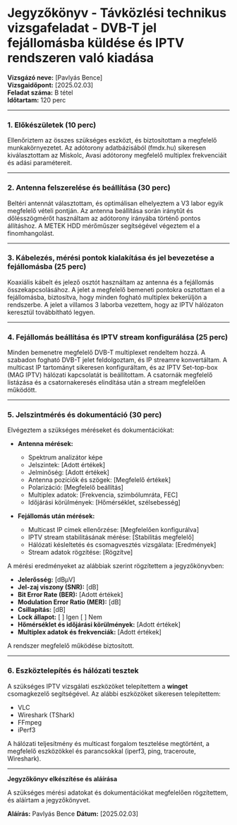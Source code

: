 # Jegyzőkönyv - Távközlési technikus vizsgafeladat - DVB-T jel fejállomásba küldése és IPTV rendszeren való kiadása

**Vizsgázó neve:** [Pavlyás Bence]  
**Vizsgaidőpont:** [2025.02.03]  
**Feladat száma:** B tétel  
**Időtartam:** 120 perc

---

### 1. Előkészületek (10 perc)

Ellenőriztem az összes szükséges eszközt, és biztosítottam a megfelelő munkakörnyezetet. Az adótorony adatbázisából (fmdx.hu) sikeresen kiválasztottam az Miskolc, Avasi adótorony megfelelő multiplex frekvenciáit és adási paramétereit.

---

### 2. Antenna felszerelése és beállítása (30 perc)

Beltéri antennát választottam, és optimálisan elhelyeztem a V3 labor egyik megfelelő vételi pontján. Az antenna beállítása során iránytűt és dőlésszögmérőt használtam az adótorony irányába történő pontos állításhoz. A METEK HDD mérőműszer segítségével végeztem el a finomhangolást.

---

### 3. Kábelezés, mérési pontok kialakítása és jel bevezetése a fejállomásba (25 perc)

Koaxiális kábelt és jelező osztót használtam az antenna és a fejállomás összekapcsolásához. A jelet a megfelelő bemeneti pontokra osztottam el a fejállomásba, biztosítva, hogy minden fogható multiplex bekerüljön a rendszerbe. A jelet a villamos 3 laborba vezettem, hogy az IPTV hálózaton keresztül továbbítható legyen.

---

### 4. Fejállomás beállítása és IPTV stream konfigurálása (25 perc)

Minden bemenetre megfelelő DVB-T multiplexet rendeltem hozzá. A szabadon fogható DVB-T jelet feldolgoztam, és IP streamre konvertáltam. A multicast IP tartományt sikeresen konfiguráltam, és az IPTV Set-top-box (MAG IPTV) hálózati kapcsolatát is beállítottam. A csatornák megfelelő listázása és a csatornakeresés elindítása után a stream megfelelően működött.

---

### 5. Jelszintmérés és dokumentáció (30 perc)

Elvégeztem a szükséges méréseket és dokumentációkat:

- **Antenna mérések:**  
  - Spektrum analizátor képe  
  - Jelszintek: [Adott értékek]  
  - Jelminőség: [Adott értékek]  
  - Antenna pozíciók és szögek: [Megfelelő értékek]  
  - Polarizáció: [Megfelelő beállítás]  
  - Multiplex adatok: [Frekvencia, szimbólumráta, FEC]  
  - Időjárási körülmények: [Hőmérséklet, szélsebesség]

- **Fejállomás után mérések:**  
  - Multicast IP címek ellenőrzése: [Megfelelően konfigurálva]  
  - IPTV stream stabilitásának mérése: [Stabilitás megfelelő]  
  - Hálózati késleltetés és csomagvesztés vizsgálata: [Eredmények]  
  - Stream adatok rögzítése: [Rögzítve]  

A mérési eredményeket az alábbiak szerint rögzítettem a jegyzőkönyvben:

- **Jelerősség:** [dBμV]  
- **Jel-zaj viszony (SNR):** [dB]  
- **Bit Error Rate (BER):** [Adott értékek]  
- **Modulation Error Ratio (MER):** [dB]  
- **Csillapítás:** [dB]  
- **Lock állapot:** [ ] Igen [ ] Nem  
- **Hőmérséklet és időjárási körülmények:** [Adott értékek]  
- **Multiplex adatok és frekvenciák:** [Adott értékek]  

A rendszer megfelelő működése biztosított.

---

### 6. Eszköztelepítés és hálózati tesztek

A szükséges IPTV vizsgálati eszközöket telepítettem a **winget** csomagkezelő segítségével. Az alábbi eszközöket sikeresen telepítettem:

- VLC  
- Wireshark (TShark)  
- FFmpeg  
- iPerf3  

A hálózati teljesítmény és multicast forgalom tesztelése megtörtént, a megfelelő eszközökkel és parancsokkal (iperf3, ping, traceroute, Wireshark).

---

**Jegyzőkönyv elkészítése és aláírása**

A szükséges mérési adatokat és dokumentációkat megfelelően rögzítettem, és aláírtam a jegyzőkönyvet.

**Aláírás:** Pavlyás Bence
**Dátum:** [2025.02.03]
